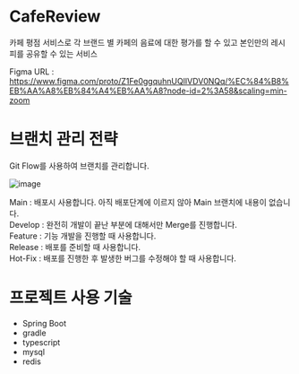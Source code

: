 # CafeReview
카페 평점 서비스로 각 브랜드 별 카페의 음료에 대한 평가를 할 수 있고 본인만의 레시피를 공유할 수 있는 서비스

Figma URL : https://www.figma.com/proto/Z1Fe0ggquhnUQlIVDV0NQq/%EC%84%B8%EB%AA%A8%EB%84%A4%EB%AA%A8?node-id=2%3A58&scaling=min-zoom


# 브랜치 관리 전략
Git Flow를 사용하여 브랜치를 관리합니다.

![image](https://user-images.githubusercontent.com/53288312/111865064-1da81d80-89a8-11eb-954b-d45edc119421.png)
   
Main : 배포시 사용합니다. 아직 배포단계에 이르지 않아 Main 브랜치에 내용이 없습니다.   
Develop : 완전히 개발이 끝난 부분에 대해서만 Merge를 진행합니다.   
Feature : 기능 개발을 진행할 때 사용합니다.   
Release : 배포를 준비할 때 사용합니다.   
Hot-Fix : 배포를 진행한 후 발생한 버그를 수정해야 할 때 사용합니다.

# 프로젝트 사용 기술
- Spring Boot
- gradle
- typescript
- mysql
- redis
